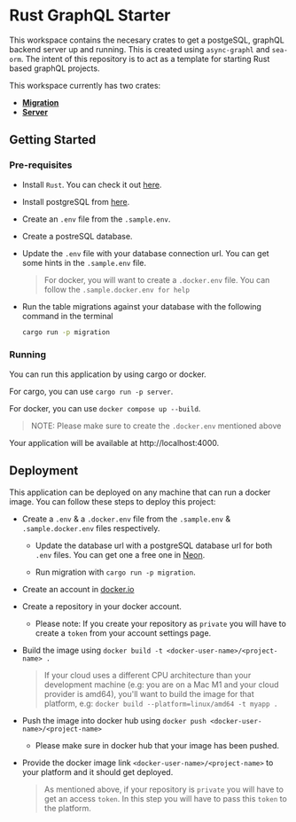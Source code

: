 # Rust GraphQL Starter

This workspace contains the necesary crates to get a postgeSQL, graphQL backend server up and running. This is created using `async-graphl` and `sea-orm`.
The intent of this repository is to act as a template for starting Rust based graphQL projects.

This workspace currently has two crates:
* [**Migration**](/migration/README.md)
* [**Server**](/server/Readme.md)

## Getting Started

### Pre-requisites
* Install `Rust`. You can check it out [here](https://www.rust-lang.org/tools/install).

* Install postgreSQL from [here](https://www.postgresql.org/download/).

* Create an `.env` file from the `.sample.env`.

* Create a postreSQL database.

* Update the `.env` file with your database connection url. You can get some hints in the `.sample.env` file.

  > For docker, you will want to create a `.docker.env` file. You can follow the `.sample.docker.env for help`

* Run the table migrations against your database with the following command in the terminal
  ```bash
  cargo run -p migration
  ```

### Running
You can run this application by using cargo or docker.

For cargo, you can use `cargo run -p server`.

For docker, you can use `docker compose up --build`.
>NOTE: Please make sure to create the `.docker.env` mentioned above

Your application will be available at http://localhost:4000.


## Deployment
This application can be deployed on any machine that can run a docker image. You can follow these steps to deploy this project:

* Create a `.env` & a `.docker.env` file from the `.sample.env` & `.sample.docker.env` files respectively.

  * Update the database url with a postgreSQL database url for both `.env` files. You can get one a free one in [Neon](https://neon.tech/).

  * Run migration with `cargo run -p migration`.

* Create an account in [docker.io](https://hub.docker.com/)

* Create a repository in your docker account.

  * Please note: If you create your repository as `private` you will have to create a `token` from your account settings page.



* Build the image using `docker build -t <docker-user-name>/<project-name> .`

  >If your cloud uses a different CPU architecture than your development machine (e.g: you are on a Mac M1 and your cloud provider is amd64), you'll want to build the image for that platform, e.g: `docker build --platform=linux/amd64 -t myapp .`

* Push the image into docker hub using `docker push <docker-user-name>/<project-name>`

  * Please make sure in docker hub that your image has been pushed.

* Provide the docker image link `<docker-user-name>/<project-name>` to your platform and it should get deployed.

  > As mentioned above, if your repository is `private` you will have to get an access `token`. In this step you will have to pass this `token` to the platform.